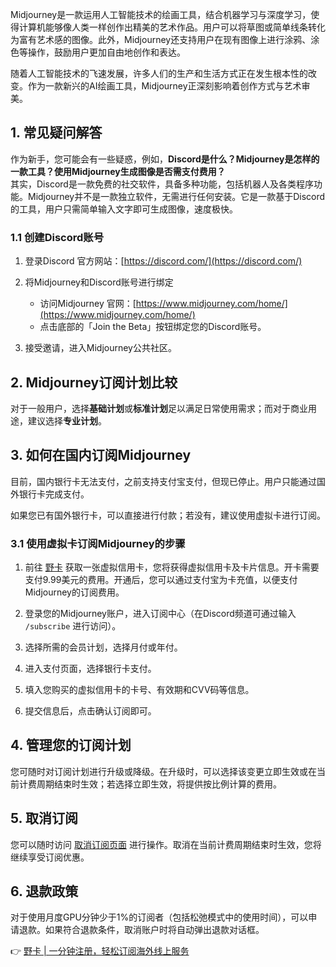 Midjourney是一款运用人工智能技术的绘画工具，结合机器学习与深度学习，使得计算机能够像人类一样创作出精美的艺术作品。用户可以将草图或简单线条转化为富有艺术感的图像。此外，Midjourney还支持用户在现有图像上进行涂鸦、涂色等操作，鼓励用户更加自由地创作和表达。

随着人工智能技术的飞速发展，许多人们的生产和生活方式正在发生根本性的改变。作为一款新兴的AI绘画工具，Midjourney正深刻影响着创作方式与艺术审美。

## 1. 常见疑问解答

作为新手，您可能会有一些疑惑，例如，**Discord是什么？Midjourney是怎样的一款工具？使用Midjourney生成图像是否需支付费用？**  
其实，Discord是一款免费的社交软件，具备多种功能，包括机器人及各类程序功能。Midjourney并不是一款独立软件，无需进行任何安装。它是一款基于Discord的工具，用户只需简单输入文字即可生成图像，速度极快。

### 1.1 创建Discord账号

1. 登录Discord 官方网站：[https://discord.com/](https://discord.com/)
2. 将Midjourney和Discord账号进行绑定

   - 访问Midjourney 官网：[https://www.midjourney.com/home/](https://www.midjourney.com/home/)
   - 点击底部的「Join the Beta」按钮绑定您的Discord账号。

3. 接受邀请，进入Midjourney公共社区。

## 2. Midjourney订阅计划比较

对于一般用户，选择**基础计划**或**标准计划**足以满足日常使用需求；而对于商业用途，建议选择**专业计划**。

## 3. 如何在国内订阅Midjourney

目前，国内银行卡无法支付，之前支持支付宝支付，但现已停止。用户只能通过国外银行卡完成支付。

如果您已有国外银行卡，可以直接进行付款；若没有，建议使用虚拟卡进行订阅。

### 3.1 使用虚拟卡订阅Midjourney的步骤

1. 前往 [野卡](https://bit.ly/bewildcard) 获取一张虚拟信用卡，您将获得虚拟信用卡及卡片信息。开卡需要支付9.99美元的费用。开通后，您可以通过支付宝为卡充值，以便支付Midjourney的订阅费用。

2. 登录您的Midjourney账户，进入订阅中心（在Discord频道可通过输入 `/subscribe` 进行访问）。

3. 选择所需的会员计划，选择月付或年付。

4. 进入支付页面，选择银行卡支付。

5. 填入您购买的虚拟信用卡的卡号、有效期和CVV码等信息。

6. 提交信息后，点击确认订阅即可。

## 4. 管理您的订阅计划

您可随时对订阅计划进行升级或降级。在升级时，可以选择该变更立即生效或在当前计费周期结束时生效；若选择立即生效，将提供按比例计算的费用。

## 5. 取消订阅

您可以随时访问 [取消订阅页面](https://www.midjourney.com/account/) 进行操作。取消在当前计费周期结束时生效，您将继续享受订阅优惠。

## 6. 退款政策

对于使用月度GPU分钟少于1%的订阅者（包括松弛模式中的使用时间），可以申请退款。如果符合退款条件，取消账户时将自动弹出退款对话框。

👉 [野卡 | 一分钟注册，轻松订阅海外线上服务](https://bit.ly/bewildcard)